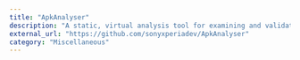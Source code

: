 ```yaml
---
title: "ApkAnalyser"
description: "A static, virtual analysis tool for examining and validating the development work of your Android app."
external_url: "https://github.com/sonyxperiadev/ApkAnalyser"
category: "Miscellaneous"
---
```

